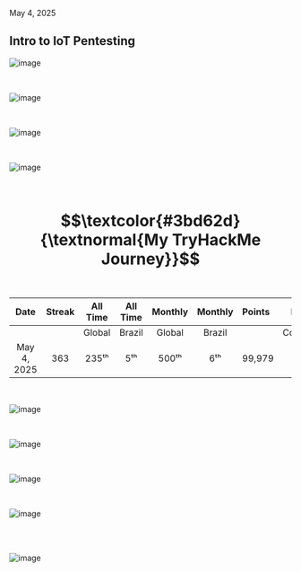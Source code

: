 
May 4, 2025<br>

<h2>Intro to IoT Pentesting</h2>

![image](https://github.com/user-attachments/assets/923d19f1-e0e3-4182-8f90-d962e981d1d6)


<br>

![image](https://github.com/user-attachments/assets/48ccc104-c000-4f09-add1-f2e4c7bd4361)

<br>



![image](https://github.com/user-attachments/assets/29c46ae0-57a2-4ff6-a8f2-587c333eba8e)

<br>

![image](https://github.com/user-attachments/assets/0742cdb5-3f0b-41b0-8d8a-df4e71cfc22e)


<br>

<h1 align="center"> $$\textcolor{#3bd62d}{\textnormal{My TryHackMe Journey}}$$ </h1>
<br>


<div align="center">

| Date              | Streak   | All Time     | All Time     | Monthly     | Monthly    | Points   | Rooms     | Badges    |
| :---------------: | :------: | :----------: | :----------: | :---------: | :--------: | :------  | :-------: | :-------: |
|                   |          |    Global    |    Brazil    |    Global   |   Brazil   |          | Completed |           |
|  May 4, 2025      |   363    |     235ᵗʰ    |      5ᵗʰ     |    500ᵗʰ    |     6ᵗʰ    |  99,979  |    711    |   61      |

</div>

<br>


![image](https://github.com/user-attachments/assets/9aa9ef3e-6fb4-4da9-80c0-486010e687db)

<br>

![image](https://github.com/user-attachments/assets/093992b1-a0d1-4a8e-8c90-c5534b72b214)

<br>

![image](https://github.com/user-attachments/assets/d20df284-b0eb-4cbd-ac39-2c174f40f4fa)



<br>

![image](https://github.com/user-attachments/assets/845f0f12-6e14-4b82-8aa3-5285699bc308)

<br>
<br>


![image](https://github.com/user-attachments/assets/d7ba511a-495b-47fc-8685-ce7ece2bf59e)


